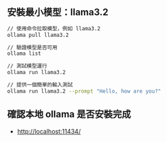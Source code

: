 ## 安裝最小模型：llama3.2

```bash
// 使用命令拉取模型，例如 llama3.2
ollama pull llama3.2

// 驗證模型是否可用
ollama list

// 測試模型運行
ollama run llama3.2

// 提供一個簡單的輸入測試
ollama run llama3.2 --prompt "Hello, how are you?"
```

## 確認本地 ollama 是否安裝完成

-   [http://localhost:11434/](http://localhost:11434/)
